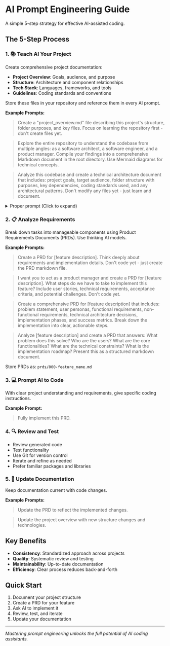 # AI Prompt Engineering Guide

A simple 5-step strategy for effective AI-assisted coding.

## The 5-Step Process

### 1. 📚 Teach AI Your Project

Create comprehensive project documentation:

- **Project Overview**: Goals, audience, and purpose
- **Structure**: Architecture and component relationships
- **Tech Stack**: Languages, frameworks, and tools
- **Guidelines**: Coding standards and conventions

Store these files in your repository and reference them in every AI prompt.

**Example Prompts:**

> Create a "project_overview.md" file describing this project's structure, folder purposes, and key files. Focus on learning the repository first - don't create files yet.

> Explore the entire repository to understand the codebase from multiple angles: as a software architect, a software engineer, and a product manager. Compile your findings into a comprehensive Markdown document in the root directory. Use Mermaid diagrams for technical concepts.

> Analyze this codebase and create a technical architecture document that includes: project goals, target audience, folder structure with purposes, key dependencies, coding standards used, and any architectural patterns. Don't modify any files yet - just learn and document.

<details>

<summary>Proper prompt (Click to expand)</summary>

You are an expert AI doc‑generator. Scan the entire codebase (without modifying it) and produce a single Markdown file named `PROJECT_DOCUMENTATION.md` in the repo root containing:

1. **Project Overview**

   - Goals & success criteria
   - Target audience & user personas
   - High‑level feature list

2. **Architecture & Components**

   - System diagram (use Mermaid syntax)
   - Responsibilities of each major module/service
   - Data flow between components

3. **Folder & File Structure**

   - Top‑level folders and their purpose
   - Key files and where to find business logic, UI, tests, etc.

4. **Tech Stack & Dependencies**

   - Languages, frameworks, libraries, and tools in use
   - Version constraints and why each dependency matters

5. **Coding Standards & Conventions**

   - Naming conventions (classes, methods, variables)
   - Formatting, linting, and commit message guidelines
   - Branching & release workflow

6. **Setup, Build & Deployment**

   - Local development setup steps
   - Test commands & coverage
   - CI/CD overview and deployment targets

7. **Troubleshooting & FAQs**

   - Common pitfalls and how to resolve them
   - Links to docs, issue tracker, and communication channels

8. **Next Steps for AI**
   - How downstream AI agents should reference this doc in prompts
   - Tips for asking targeted coding questions (e.g., “use section 4 for dependency info”)

> **Reminder:** Do not alter any source files. Output only valid Markdown with embedded Mermaid where indicated.

</details>

### 2. 📋 Analyze Requirements

Break down tasks into manageable components using Product Requirements Documents (PRDs). Use thinking AI models.

**Example Prompts:**

> Create a PRD for [feature description]. Think deeply about requirements and implementation details. Don't code yet - just create the PRD markdown file.

> I want you to act as a product manager and create a PRD for [feature description]. What steps do we have to take to implement this feature? Include user stories, technical requirements, acceptance criteria, and potential challenges. Don't code yet.

> Create a comprehensive PRD for [feature description] that includes: problem statement, user personas, functional requirements, non-functional requirements, technical architecture decisions, implementation phases, and success metrics. Break down the implementation into clear, actionable steps.

> Analyze [feature description] and create a PRD that answers: What problem does this solve? Who are the users? What are the core functionalities? What are the technical constraints? What is the implementation roadmap? Present this as a structured markdown document.

Store PRDs as: `prds/000-feature_name.md`

### 3. 💻 Prompt AI to Code

With clear project understanding and requirements, give specific coding instructions.

**Example Prompt:**

> Fully implement this PRD.

### 4. 🔍 Review and Test

- Review generated code
- Test functionality
- Use Git for version control
- Iterate and refine as needed
- Prefer familiar packages and libraries

### 5. 📝 Update Documentation

Keep documentation current with code changes.

**Example Prompts:**

> Update the PRD to reflect the implemented changes.

> Update the project overview with new structure changes and technologies.

## Key Benefits

- **Consistency**: Standardized approach across projects
- **Quality**: Systematic review and testing
- **Maintainability**: Up-to-date documentation
- **Efficiency**: Clear process reduces back-and-forth

## Quick Start

1. Document your project structure
2. Create a PRD for your feature
3. Ask AI to implement it
4. Review, test, and iterate
5. Update your documentation

---

_Mastering prompt engineering unlocks the full potential of AI coding assistants._
